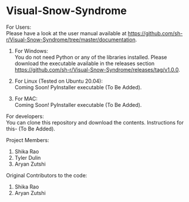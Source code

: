 # Visual-Snow-Syndrome

For Users:<br/>
Please have a look at the user manual available at https://github.com/sh-r/Visual-Snow-Syndrome/tree/master/documentation.

1. For Windows:<br/>
You do not need Python or any of the libraries installed. Please download the executable available in the releases section https://github.com/sh-r/Visual-Snow-Syndrome/releases/tag/v1.0.0.

2. For Linux (Tested on Ubuntu 20.04):<br/>
Coming Soon!
PyInstaller executable (To Be Added).

3. For MAC:<br/>
Coming Soon!
PyInstaller executable (To Be Added).

For developers:<br/>
You can clone this repository and download the contents. Instructions for this- (To Be Added).

Project Members:
1. Shika Rao
2. Tyler Dulin
3. Aryan Zutshi

Original Contributors to the code:
1. Shika Rao
2. Aryan Zutshi
